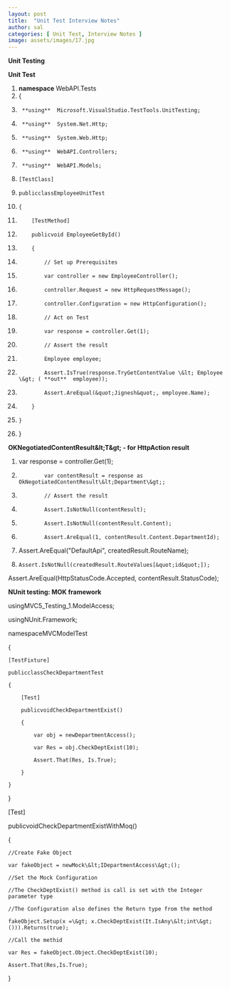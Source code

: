 ```yaml
---
layout: post
title:  "Unit Test Interview Notes"
author: sal
categories: [ Unit Test, Interview Notes ]
image: assets/images/17.jpg
---
```


**Unit Testing**

**Unit Test**

1. **namespace**  WebAPI.Tests
2. {
3.      **using**  Microsoft.VisualStudio.TestTools.UnitTesting;
4.      **using**  System.Net.Http;
5.      **using**  System.Web.Http;
6.      **using**  WebAPI.Controllers;
7.      **using**  WebAPI.Models;
8.     [TestClass]
9.     publicclassEmployeeUnitTest
10.     {
11.         [TestMethod]
12.         publicvoid EmployeeGetById()
13.         {
14.             // Set up Prerequisites
15.             var controller = new EmployeeController();
16.             controller.Request = new HttpRequestMessage();
17.             controller.Configuration = new HttpConfiguration();
18.             // Act on Test
19.             var response = controller.Get(1);
20.             // Assert the result
21.             Employee employee;
22.             Assert.IsTrue(response.TryGetContentValue \&lt; Employee \&gt; ( **out**  employee));
23.             Assert.AreEqual(&quot;Jignesh&quot;, employee.Name);
24.         }
25.     }
26. }

**OKNegotiatedContentResult\&lt;T\&gt; - for HttpAction result**

1. var response = controller.Get(1);
2.             var contentResult = response as OkNegotiatedContentResult\&lt;Department\&gt;;
3.             // Assert the result
4.             Assert.IsNotNull(contentResult);
5.             Assert.IsNotNull(contentResult.Content);
6.             Assert.AreEqual(1, contentResult.Content.DepartmentId);
7. Assert.AreEqual(&quot;DefaultApi&quot;, createdResult.RouteName);
8.     Assert.IsNotNull(createdResult.RouteValues[&quot;id&quot;]);

Assert.AreEqual(HttpStatusCode.Accepted, contentResult.StatusCode);

**NUnit testing: MOK framework**

usingMVC5\_Testing\_1.ModelAccess;

usingNUnit.Framework;

namespaceMVCModelTest

{

    [TestFixture]

    publicclassCheckDepartmentTest

    {

        [Test]

        publicvoidCheckDepartmentExist()

        {

            var obj = newDepartmentAccess();

            var Res = obj.CheckDeptExist(10);

            Assert.That(Res, Is.True);

        }

    }

}

[Test]

publicvoidCheckDepartmentExistWithMoq()

{

    //Create Fake Object

    var fakeObject = newMock\&lt;IDepartmentAccess\&gt;();

    //Set the Mock Configuration

    //The CheckDeptExist() method is call is set with the Integer parameter type

    //The Configuration also defines the Return type from the method

    fakeObject.Setup(x =\&gt; x.CheckDeptExist(It.IsAny\&lt;int\&gt;())).Returns(true);

    //Call the methid

    var Res = fakeObject.Object.CheckDeptExist(10);

    Assert.That(Res,Is.True);

}